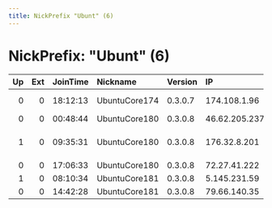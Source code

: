 ```yaml
---
title: NickPrefix "Ubunt" (6)
---
```


# NickPrefix: "Ubunt" (6)

|   Up |   Ext | JoinTime   | Nickname      | Version   | IP            | AS                                       | CC   |   ORp |   Dirp | OS    | Contact   |   eFamMembers |
|-----:|------:|:-----------|:--------------|:----------|:--------------|:-----------------------------------------|:-----|------:|-------:|:------|:----------|--------------:|
|    0 |     0 | 18:12:13   | UbuntuCore174 | 0.3.0.7   | 174.108.1.96  | Time Warner Cable Internet LLC           | us   | 40061 |      0 | Linux | None      |             1 |
|    0 |     0 | 00:48:44   | UbuntuCore180 | 0.3.0.8   | 46.62.205.237 | Pars Online PJS                          | ir   | 44253 |      0 | Linux | None      |             1 |
|    1 |     0 | 09:35:31   | UbuntuCore180 | 0.3.0.8   | 176.32.8.201  | Telecommunication Company Vinteleport Lt | ua   | 37473 |      0 | Linux | None      |             1 |
|    0 |     0 | 17:06:33   | UbuntuCore180 | 0.3.0.8   | 72.27.41.222  | FLOW                                     | jm   | 41779 |      0 | Linux | None      |             1 |
|    1 |     0 | 08:10:34   | UbuntuCore181 | 0.3.0.8   | 5.145.231.59  | Smoltelecom Ltd                          | ru   | 37823 |      0 | Linux | None      |             1 |
|    0 |     0 | 14:42:28   | UbuntuCore181 | 0.3.0.8   | 79.66.140.35  | Tiscali UK Limited                       | gb   | 41787 |      0 | Linux | None      |             1 |
